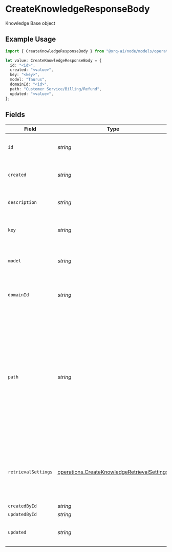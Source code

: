 # CreateKnowledgeResponseBody

Knowledge Base object

## Example Usage

```typescript
import { CreateKnowledgeResponseBody } from "@orq-ai/node/models/operations";

let value: CreateKnowledgeResponseBody = {
  id: "<id>",
  created: "<value>",
  key: "<key>",
  model: "Taurus",
  domainId: "<id>",
  path: "Customer Service/Billing/Refund",
  updated: "<value>",
};
```

## Fields

| Field                                                                                                                                                                                                                                           | Type                                                                                                                                                                                                                                            | Required                                                                                                                                                                                                                                        | Description                                                                                                                                                                                                                                     | Example                                                                                                                                                                                                                                         |
| ----------------------------------------------------------------------------------------------------------------------------------------------------------------------------------------------------------------------------------------------- | ----------------------------------------------------------------------------------------------------------------------------------------------------------------------------------------------------------------------------------------------- | ----------------------------------------------------------------------------------------------------------------------------------------------------------------------------------------------------------------------------------------------- | ----------------------------------------------------------------------------------------------------------------------------------------------------------------------------------------------------------------------------------------------- | ----------------------------------------------------------------------------------------------------------------------------------------------------------------------------------------------------------------------------------------------- |
| `id`                                                                                                                                                                                                                                            | *string*                                                                                                                                                                                                                                        | :heavy_check_mark:                                                                                                                                                                                                                              | The unique identifier of the knowledge base.                                                                                                                                                                                                    |                                                                                                                                                                                                                                                 |
| `created`                                                                                                                                                                                                                                       | *string*                                                                                                                                                                                                                                        | :heavy_check_mark:                                                                                                                                                                                                                              | The creation date of the knowledge base.                                                                                                                                                                                                        |                                                                                                                                                                                                                                                 |
| `description`                                                                                                                                                                                                                                   | *string*                                                                                                                                                                                                                                        | :heavy_minus_sign:                                                                                                                                                                                                                              | The description of the knowledge base.                                                                                                                                                                                                          |                                                                                                                                                                                                                                                 |
| `key`                                                                                                                                                                                                                                           | *string*                                                                                                                                                                                                                                        | :heavy_check_mark:                                                                                                                                                                                                                              | The unique key of the knowledge base.                                                                                                                                                                                                           |                                                                                                                                                                                                                                                 |
| `model`                                                                                                                                                                                                                                         | *string*                                                                                                                                                                                                                                        | :heavy_check_mark:                                                                                                                                                                                                                              | The embeddings model used for the knowledge base.                                                                                                                                                                                               |                                                                                                                                                                                                                                                 |
| `domainId`                                                                                                                                                                                                                                      | *string*                                                                                                                                                                                                                                        | :heavy_check_mark:                                                                                                                                                                                                                              | The project/domain ID of the knowledge base.                                                                                                                                                                                                    |                                                                                                                                                                                                                                                 |
| `path`                                                                                                                                                                                                                                          | *string*                                                                                                                                                                                                                                        | :heavy_minus_sign:                                                                                                                                                                                                                              | The path where the entity is stored in the project structure. The first element of the path always represents the project name. Any subsequent path element after the project will be created as a folder in the project if it does not exists. | Customer Service/Billing/Refund                                                                                                                                                                                                                 |
| `retrievalSettings`                                                                                                                                                                                                                             | [operations.CreateKnowledgeRetrievalSettings](../../models/operations/createknowledgeretrievalsettings.md)                                                                                                                                      | :heavy_minus_sign:                                                                                                                                                                                                                              | The retrieval settings for the knowledge base. If not provider, Hybrid Search will be used as a default query strategy.                                                                                                                         |                                                                                                                                                                                                                                                 |
| `createdById`                                                                                                                                                                                                                                   | *string*                                                                                                                                                                                                                                        | :heavy_minus_sign:                                                                                                                                                                                                                              | N/A                                                                                                                                                                                                                                             |                                                                                                                                                                                                                                                 |
| `updatedById`                                                                                                                                                                                                                                   | *string*                                                                                                                                                                                                                                        | :heavy_minus_sign:                                                                                                                                                                                                                              | N/A                                                                                                                                                                                                                                             |                                                                                                                                                                                                                                                 |
| `updated`                                                                                                                                                                                                                                       | *string*                                                                                                                                                                                                                                        | :heavy_check_mark:                                                                                                                                                                                                                              | The last update date of the knowledge base.                                                                                                                                                                                                     |                                                                                                                                                                                                                                                 |